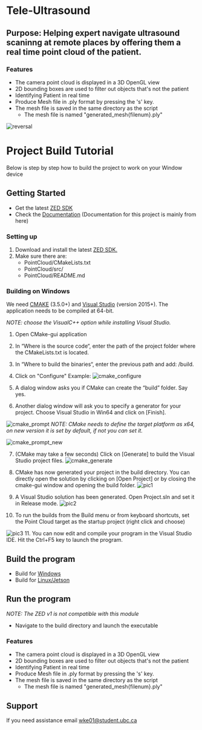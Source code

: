 # Tele-Ultrasound

## Purpose: Helping expert navigate ultrasound scaninng at remote places by offering them a real time point cloud of the patient.
 
### Features
 - The camera point cloud is displayed in a 3D OpenGL view
 - 2D bounding boxes are used to filter out objects that's not the patient
 - Identifying Patient in real time
 - Produce Mesh file in .ply format by pressing the 's' key.
 - The mesh file is saved in the same directory as the script
	- The mesh file is named "generated_mesh{filenum}.ply"


![reversal](https://capsule-render.vercel.app/api?type=waving&text=How%20To%20Build%20Project&fontAlign=50&fontSize=60&desc=How%20To%20Run&descAlign=900&descAlignY=50&theme=gruvbox)
# Project Build Tutorial
Below is step by step how to build the project to work on your Window device

## Getting Started
 - Get the latest [ZED SDK](https://www.stereolabs.com/developers/release/)
 - Check the [Documentation](https://www.stereolabs.com/docs/) (Documentation for this project is mainly from here)

### Setting up 
1. Download and install the latest [ZED SDK.](https://www.stereolabs.com/en-ca/developers/release)
2. Make sure there are:
   * PointCloud/CMakeLists.txt
   * PointCloud/src/
   * PointCloud/README.md
### Building on Windows
We need [CMAKE](https://cmake.org/) (3.5.0+) and [Visual Studio](https://visualstudio.microsoft.com/vs/older-downloads/) (version 2015+). The application needs to be compiled at 64-bit.

*NOTE: choose the VisualC++ option while installing Visual Studio.*
 1. Open CMake-gui application
 2. In “Where is the source code“, enter the path of the project folder where the CMakeLists.txt is located.
 3. In “Where to build the binaries“, enter the previous path and add: /build.
 4. Click on "Configure"
Example:
![cmake_configure](https://github.com/user-attachments/assets/d9f0e4a2-bf28-4a82-b592-7e9dce1f6009)

 5. A dialog window asks you if CMake can create the “build” folder. Say yes.
 6. Another dialog window will ask you to specify a generator for your project. Choose Visual Studio in Win64 and click on [Finish].
    
![cmake_prompt](https://github.com/user-attachments/assets/0a797395-c5bd-4527-bfa0-2db172d69005)
*NOTE: CMake needs to define the target platform as x64, on new version it is set by default, if not you can set it.*

![cmake_prompt_new](https://github.com/user-attachments/assets/71225ac6-8df3-44fb-81d4-d671c1e7dc35)

 7. (CMake may take a few seconds) Click on [Generate] to build the Visual Studio project files.
![cmake_generate](https://github.com/user-attachments/assets/98c5fae4-bc31-4169-84b1-115c1a966bc4)

 8. CMake has now generated your project in the build directory. You can directly open the solution by clicking on [Open Project] or by closing the cmake-gui window and opening the build folder.
![pic1](https://github.com/user-attachments/assets/acb00bd5-6817-4bdc-8d0c-70b587268c42)
9. A Visual Studio solution has been generated. Open Project.sln and set it in Release mode.
![pic2](https://github.com/user-attachments/assets/afb36a3c-2d16-45db-8618-9f42f7019940)
10. To run the builds from the Build menu or from keyboard shortcuts, set the Point Cloud target as the startup project
(right click and choose)

![pic3](https://github.com/user-attachments/assets/6779bd9d-a51c-4db7-8e1b-6385892b87e0)
11. You can now edit and compile your program in the Visual Studio IDE. Hit the Ctrl+F5 key to launch the program.

## Build the program
 - Build for [Windows](https://www.stereolabs.com/docs/app-development/cpp/windows/)
 - Build for [Linux/Jetson](https://www.stereolabs.com/docs/app-development/cpp/linux/)


## Run the program
*NOTE: The ZED v1 is not compatible with this module*
- Navigate to the build directory and launch the executable

### Features
 - The camera point cloud is displayed in a 3D OpenGL view
 - 2D bounding boxes are used to filter out objects that's not the patient
 - Identifying Patient in real time
 - Produce Mesh file in .ply format by pressing the 's' key.
 - The mesh file is saved in the same directory as the script
	- The mesh file is named "generated_mesh{filenum}.ply"

## Support
If you need assistance email wke01@student.ubc.ca
